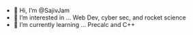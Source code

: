 - 👋 Hi, I’m @SajivJam
- 👀 I’m interested in ... Web Dev, cyber sec, and rocket science
- 🌱 I’m currently learning ... Precalc and C++

<!---
SajivJam/SajivJam is a ✨ special ✨ repository because its `README.md` (this file) appears on your GitHub profile.
You can click the Preview link to take a look at your changes.
--->
